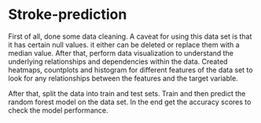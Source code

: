 # Stroke-prediction

First of all, done some data cleaning. A caveat for using this data set is that it has certain null values. it either can be deleted or replace them with a median value. After that, perform data visualization to understand the underlying relationships and dependencies within the data. Created heatmaps, countplots and histogram for different features of the data set to look for any relationships between the features and the target variable.

After that, split the data into train and test sets. Train and then predict the random forest model on the data set. In the end get the accuracy scores to check the model performance.

